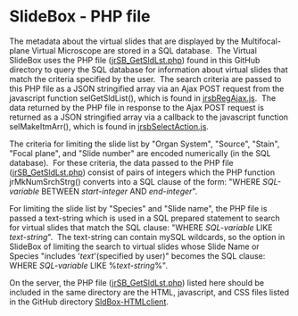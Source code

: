 # SlideBox - PHP file

The metadata about the virtual slides that are displayed by the Multifocal-plane Virtual Microscope are stored in a SQL database.&nbsp; The Virtual SlideBox uses the PHP file ([jrSB_GetSldLst.php](https://github.com/MFPvirtual-microscope/SlideBox/blob/main/SldBox-PHP/jrSB_GetSldLst.php)) found in this GitHub directory to query the SQL database for information about virtual slides that match the criteria specified by the user.&nbsp; The search criteria are passed to this PHP file as a JSON stringified array via an Ajax POST request from the javascript function selGetSldList(), which is found in [jrsbRegAjax.js](https://github.com/MFPvirtual-microscope/SlideBox/blob/main/SldBox-HTMLclient/jrsbRegAjax.js).&nbsp; The data returned by the PHP file in response to the Ajax POST request is returned as a JSON stringified array via a callback to the javascript function selMakeItmArr(), which is found in [jrsbSelectAction.js](https://github.com/MFPvirtual-microscope/SlideBox/blob/main/SldBox-HTMLclient/jrsbSelectAction.js).

The criteria for limiting the slide list by \"Organ System\", \"Source\", \"Stain\", \"Focal plane\", and \"Slide number\" are encoded numerically (in the SQL database).&nbsp; For these criteria, the data passed to the PHP file ([jrSB_GetSldLst.php](https://github.com/MFPvirtual-microscope/SlideBox/blob/main/SldBox-PHP/jrSB_GetSldLst.php)) consist of pairs of integers which the PHP function jrMkNumSrchStrg() converts into a SQL clause of the form: "WHERE _SQL-variable_ BETWEEN _start-integer_ AND _end-integer_".

For limiting the slide list by \"Species\" and \"Slide name\", the PHP file is passed a text-string which is used in a SQL prepared statement to search for virtual slides that match the SQL clause: "WHERE _SQL-variable_ LIKE _text-string_".&nbsp; The text-string can contain mySQL wildcards, so the option in SlideBox of limiting the search to virtual slides whose Slide Name or Species "includes \'_text_\'(specified by user)" becomes the SQL clause: WHERE _SQL-variable_ LIKE %_text-string_%".

On the server, the PHP file ([jrSB_GetSldLst.php](https://github.com/MFPvirtual-microscope/SlideBox/blob/main/SldBox-PHP/jrSB_GetSldLst.php)) listed here should be included in the same directory are the HTML, javascript, and CSS files listed in the GitHub directory [SldBox-HTMLclient](https://github.com/MFPvirtual-microscope/SlideBox/tree/main/SldBox-HTMLclient).
